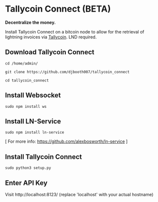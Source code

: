 # Tallycoin Connect (BETA)

**Decentralize the money.** 

Install Tallycoin Connect on a bitcoin node to allow for the retrieval of lightning invoices via [Tallycoin](https://tallycoin.app). LND required.

## Download Tallycoin Connect

`cd /home/admin/`

`git clone https://github.com/djbooth007/tallycoin_connect`

`cd tallycoin_connect`

## Install Websocket

`sudo npm install ws`

## Install LN-Service

`sudo npm install ln-service`

[ For more info: https://github.com/alexbosworth/ln-service ]

## Install Tallycoin Connect

`sudo python3 setup.py`

## Enter API Key

Visit http://localhost:8123/ (replace 'localhost' with your actual hostname)

